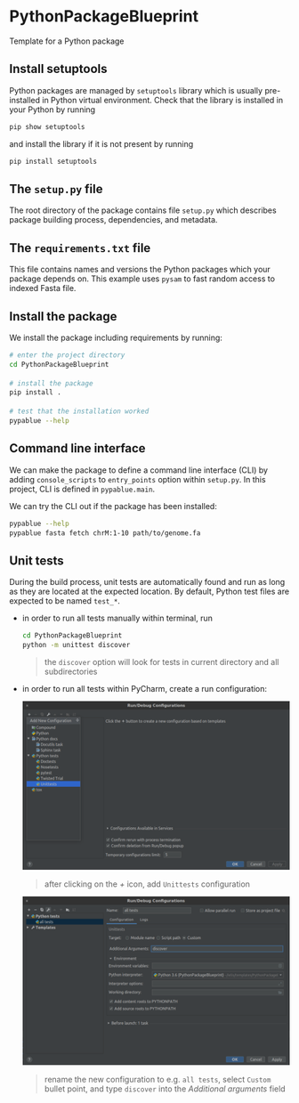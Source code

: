 # PythonPackageBlueprint
Template for a Python package

## Install setuptools
Python packages are managed by `setuptools` library which is usually pre-installed in Python virtual environment.
Check that the library is installed in your Python by running
```bash
pip show setuptools
```

and install the library if it is not present by running

```bash
pip install setuptools
```

## The `setup.py` file

The root directory of the package contains file `setup.py` which describes package building process, dependencies, 
and metadata.

## The `requirements.txt` file

This file contains names and versions the Python packages which your package depends on. 
This example uses `pysam` to fast random access to indexed Fasta file.

## Install the package

We install the package including requirements by running:
```bash
# enter the project directory
cd PythonPackageBlueprint

# install the package 
pip install .

# test that the installation worked
pypablue --help
```

## Command line interface

We can make the package to define a command line interface (CLI) by adding `console_scripts` to `entry_points` option 
within `setup.py`. In this project, CLI is defined in `pypablue.main`.

We can try the CLI out if the package has been installed:
```bash
pypablue --help
pypablue fasta fetch chrM:1-10 path/to/genome.fa
```

## Unit tests

During the build process, unit tests are automatically found and run as long as they are located at the expected location.
By default, Python test files are expected to be named `test_*`.

- in order to run all tests manually within terminal, run

  ```bash
  cd PythonPackageBlueprint
  python -m unittest discover
  ```
  > the `discover` option will look for tests in current directory and all subdirectories 

- in order to run all tests within PyCharm, create a run configuration:
  
  ![pycharm_add_test](img/tests_pych_add_test.png)
  > after clicking on the *+* icon, add `Unittests` configuration

  ![pycharm_discover](img/tests_pych_discover.png)
  > rename the new configuration to e.g. `all tests`, select `Custom` bullet point, and type `discover` into 
  > the *Additional arguments* field

